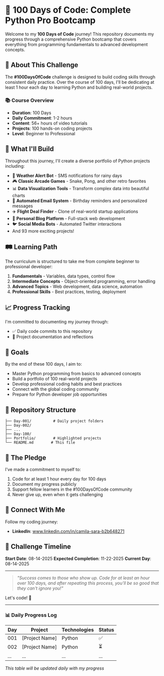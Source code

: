 # 🐍 100 Days of Code: Complete Python Pro Bootcamp

Welcome to my **100 Days of Code** journey! This repository documents my progress through a comprehensive Python bootcamp that covers everything from programming fundamentals to advanced development concepts.

## 🎯 About This Challenge

The **#100DaysOfCode** challenge is designed to build coding skills through consistent daily practice. Over the course of 100 days, I'll be dedicating at least 1 hour each day to learning Python and building real-world projects.

### 📚 Course Overview
- **Duration**: 100 Days
- **Daily Commitment**: 1-2 hours
- **Content**: 56+ hours of video tutorials
- **Projects**: 100 hands-on coding projects
- **Level**: Beginner to Professional

## 🚀 What I'll Build

Throughout this journey, I'll create a diverse portfolio of Python projects including:

- 🤖 **Weather Alert Bot** - SMS notifications for rainy days
- 🎮 **Classic Arcade Games** - Snake, Pong, and other retro favorites
- 📊 **Data Visualization Tools** - Transform complex data into beautiful charts
- 📧 **Automated Email System** - Birthday reminders and personalized messages
- ✈️ **Flight Deal Finder** - Clone of real-world startup applications
- 📝 **Personal Blog Platform** - Full-stack web development
- 🐦 **Social Media Bots** - Automated Twitter interactions
- And 93 more exciting projects!

## 🛤️ Learning Path

The curriculum is structured to take me from complete beginner to professional developer:

1. **Fundamentals** - Variables, data types, control flow
2. **Intermediate Concepts** - Object-oriented programming, error handling
3. **Advanced Topics** - Web development, data science, automation
4. **Professional Skills** - Best practices, testing, deployment

## 📈 Progress Tracking

I'm committed to documenting my journey through:

- ✅ Daily code commits to this repository
- 📝 Project documentation and reflections

## 🎯 Goals

By the end of these 100 days, I aim to:

- Master Python programming from basics to advanced concepts
- Build a portfolio of 100 real-world projects
- Develop professional coding habits and best practices
- Connect with the global coding community
- Prepare for Python developer job opportunities

## 📁 Repository Structure

```
├── Day-001/          # Daily project folders
├── Day-002/          
├── ...
├── Day-100/
├── Portfolio/        # Highlighted projects
└── README.md        # This file
```

## 🤝 The Pledge

I've made a commitment to myself to:
1. Code for at least 1 hour every day for 100 days
2. Document my progress publicly
3. Support fellow learners in the #100DaysOfCode community
4. Never give up, even when it gets challenging

## 🌟 Connect With Me

Follow my coding journey:
- **LinkedIn**: www.linkedin.com/in/camila-sara-b2b648271

## 📅 Challenge Timeline

**Start Date**: 08-14-2025 
**Expected Completion**: 11-22-2025
**Current Day**: 08-14-2025 

---

> *"Success comes to those who show up. Code for at least an hour over 100 days, and after repeating this process, you'll be so good that they can't ignore you!"*

Let's code! 🚀

---

### 📊 Daily Progress Log

| Day | Project | Technologies | Status |
|-----|---------|--------------|--------|
| 001 | [Project Name] | Python | ✅ |
| 002 | [Project Name] | Python | ⏳ |
| ... | ... | ... | ... |

*This table will be updated daily with my progress*

